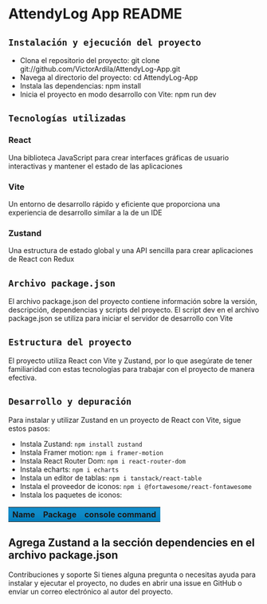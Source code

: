 # AttendyLog App README

## `Instalación y ejecución del proyecto`

- Clona el repositorio del proyecto: git clone git://github.com/VictorArdila/AttendyLog-App.git
- Navega al directorio del proyecto: cd AttendyLog-App
- Instala las dependencias: npm install
- Inicia el proyecto en modo desarrollo con Vite: npm run dev

## `Tecnologías utilizadas`

### **React**

Una biblioteca JavaScript para crear interfaces gráficas de usuario interactivas y mantener el estado de las aplicaciones

### **Vite**

Un entorno de desarrollo rápido y eficiente que proporciona una experiencia de desarrollo similar a la de un IDE

### **Zustand**

Una estructura de estado global y una API sencilla para crear aplicaciones de React con Redux

## `Archivo package.json`

El archivo package.json del proyecto contiene información sobre la versión, descripción, dependencias y scripts del proyecto. El script dev en el archivo package.json se utiliza para iniciar el servidor de desarrollo con Vite

## `Estructura del proyecto`

El proyecto utiliza React con Vite y Zustand, por lo que asegúrate de tener familiaridad con estas tecnologías para trabajar con el proyecto de manera efectiva.

## `Desarrollo y depuración`

Para instalar y utilizar Zustand en un proyecto de React con Vite, sigue estos pasos:

- Instala Zustand: `npm install zustand`
- Instala Framer motion: `npm i framer-motion`
- Instala React Router Dom: `npm i react-router-dom`
- Instala echarts: `npm i echarts`
- Instala un editor de tablas: `npm i tanstack/react-table`
- Instala el proveedor de iconos: `npm i @fortawesome/react-fontawesome`
- Instala los paquetes de iconos:

<table style="text-align: center;">
  <tr style="background: linear-gradient(to bottom, #128cc9, #0f8ac7, #037dbb);">
    <th>Name</th>
    <th>Package</th>
    <th>console command</th>
  </tr>
</table>

## Agrega Zustand a la sección dependencies en el archivo package.json

Contribuciones y soporte
Si tienes alguna pregunta o necesitas ayuda para instalar y ejecutar el proyecto, no dudes en abrir una issue en GitHub o enviar un correo electrónico al autor del proyecto.
